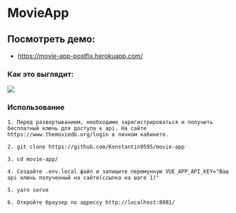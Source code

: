 # MovieApp

## Посмотреть демо:
- https://movie-app-postfix.herokuapp.com/

### Как это выглядит:
![](movie-app.gif)

### Использование
```
1. Перед развертыванием, необходимо зарегистрироватьcя и получить бесплатный ключь для доступа к api. На сайте https://www.themoviedb.org/login в личном кабинете.

2. git clone https://github.com/Konstantin9595/movie-app

3. cd movie-app/

4. Создайте .env.local файл и запишите перемунную VUE_APP_API_KEY="Ваш api ключь полученный на сайте(ссылка на шаге 1)" 

5. yarn serve

6. Откройте браузер по адрессу http://localhost:8081/

```